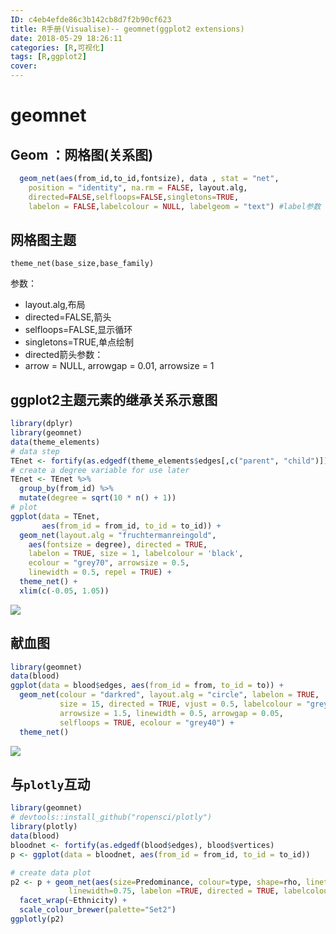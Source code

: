 ```yaml
---
ID: c4eb4efde86c3b142cb8d7f2b90cf623
title: R手册(Visualise)-- geomnet(ggplot2 extensions)
date: 2018-05-29 18:26:11
categories: [R,可视化]
tags: [R,ggplot2]
cover: 
---
```


# geomnet

## Geom ：网格图(关系图)

```r
  geom_net(aes(from_id,to_id,fontsize), data , stat = "net",
    position = "identity", na.rm = FALSE, layout.alg,  
    directed=FALSE,selfloops=FALSE,singletons=TRUE, 
    labelon = FALSE,labelcolour = NULL, labelgeom = "text") #label参数
```

## 网格图主题

`theme_net(base_size,base_family)` 

参数：

- layout.alg,布局
- directed=FALSE,箭头
- selfloops=FALSE,显示循环
- singletons=TRUE,单点绘制
- directed箭头参数：
- arrow = NULL, arrowgap = 0.01, arrowsize = 1

## ggplot2主题元素的继承关系示意图

```r  
library(dplyr)
library(geomnet)
data(theme_elements)
# data step
TEnet <- fortify(as.edgedf(theme_elements$edges[,c("parent", "child")]), theme_elements$vertices)
# create a degree variable for use later
TEnet <- TEnet %>%
  group_by(from_id) %>%
  mutate(degree = sqrt(10 * n() + 1))
# plot
ggplot(data = TEnet,
       aes(from_id = from_id, to_id = to_id)) +
  geom_net(layout.alg = "fruchtermanreingold",
    aes(fontsize = degree), directed = TRUE,
    labelon = TRUE, size = 1, labelcolour = 'black',
    ecolour = "grey70", arrowsize = 0.5,
    linewidth = 0.5, repel = TRUE) +
  theme_net() +
  xlim(c(-0.05, 1.05))
```

![](https://gitee.com/WilenWu/images/raw/master/ggplot2/geom_net.png)

## 献血图

```r
library(geomnet)
data(blood)
ggplot(data = blood$edges, aes(from_id = from, to_id = to)) +
  geom_net(colour = "darkred", layout.alg = "circle", labelon = TRUE, 
           size = 15, directed = TRUE, vjust = 0.5, labelcolour = "grey80",
           arrowsize = 1.5, linewidth = 0.5, arrowgap = 0.05,
           selfloops = TRUE, ecolour = "grey40") + 
  theme_net() 
```

![](https://gitee.com/WilenWu/images/raw/master/ggplot2/geom_net_blood.png)

## 与`plotly`互动

```R
library(geomnet)
# devtools::install_github("ropensci/plotly")
library(plotly)
data(blood)
bloodnet <- fortify(as.edgedf(blood$edges), blood$vertices)
p <- ggplot(data = bloodnet, aes(from_id = from_id, to_id = to_id))

# create data plot
p2 <- p + geom_net(aes(size=Predominance, colour=type, shape=rho, linetype=group_to),
             linewidth=0.75, labelon =TRUE, directed = TRUE, labelcolour="black") +
  facet_wrap(~Ethnicity) +
  scale_colour_brewer(palette="Set2") 
ggplotly(p2)
```



